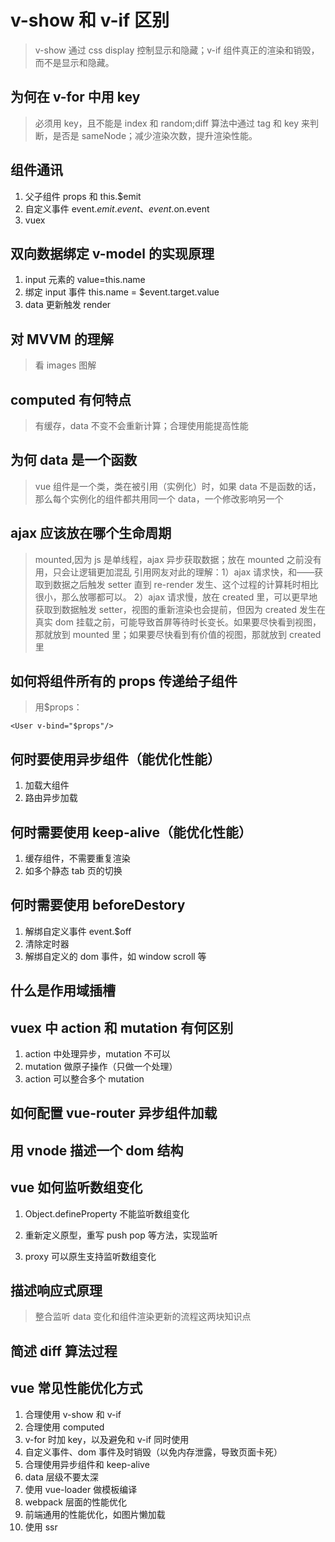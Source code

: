 # v-show 和 v-if 区别

> v-show 通过 css display 控制显示和隐藏；v-if 组件真正的渲染和销毁，而不是显示和隐藏。

## 为何在 v-for 中用 key

> 必须用 key，且不能是 index 和 random;diff 算法中通过 tag 和 key 来判断，是否是 sameNode；减少渲染次数，提升渲染性能。

## 组件通讯

1. 父子组件 props 和 this.\$emit
2. 自定义事件 event.$emit.event、event.$on.event
3. vuex

## 双向数据绑定 v-model 的实现原理

1. input 元素的 value=this.name
2. 绑定 input 事件 this.name = \$event.target.value
3. data 更新触发 render

## 对 MVVM 的理解

> 看 images 图解

## computed 有何特点

> 有缓存，data 不变不会重新计算；合理使用能提高性能

## 为何 data 是一个函数

> vue 组件是一个类，类在被引用（实例化）时，如果 data 不是函数的话，那么每个实例化的组件都共用同一个 data，一个修改影响另一个

## ajax 应该放在哪个生命周期

> mounted,因为 js 是单线程，ajax 异步获取数据；放在 mounted 之前没有用，只会让逻辑更加混乱
> 引用网友对此的理解：1）ajax 请求快，和——获取到数据之后触发 setter 直到 re-render 发生、这个过程的计算耗时相比很小，那么放哪都可以。
> 2）ajax 请求慢，放在 created 里，可以更早地获取到数据触发 setter，视图的重新渲染也会提前，但因为 created 发生在真实 dom 挂载之前，可能导致首屏等待时长变长。如果要尽快看到视图，那就放到 mounted 里；如果要尽快看到有价值的视图，那就放到 created 里

## 如何将组件所有的 props 传递给子组件

> 用\$props：

```
<User v-bind="$props"/>
```

## 何时要使用异步组件（能优化性能）

1. 加载大组件
2. 路由异步加载

## 何时需要使用 keep-alive（能优化性能）

1. 缓存组件，不需要重复渲染
2. 如多个静态 tab 页的切换

## 何时需要使用 beforeDestory

1. 解绑自定义事件 event.\$off
2. 清除定时器
3. 解绑自定义的 dom 事件，如 window scroll 等

## 什么是作用域插槽

## vuex 中 action 和 mutation 有何区别

1. action 中处理异步，mutation 不可以
2. mutation 做原子操作（只做一个处理）
3. action 可以整合多个 mutation

## 如何配置 vue-router 异步组件加载

## 用 vnode 描述一个 dom 结构

## vue 如何监听数组变化

1. Object.defineProperty 不能监听数组变化

2. 重新定义原型，重写 push pop 等方法，实现监听
3. proxy 可以原生支持监听数组变化

## 描述响应式原理

> 整合监听 data 变化和组件渲染更新的流程这两块知识点

## 简述 diff 算法过程

## vue 常见性能优化方式

1. 合理使用 v-show 和 v-if
2. 合理使用 computed
3. v-for 时加 key，以及避免和 v-if 同时使用
4. 自定义事件、dom 事件及时销毁（以免内存泄露，导致页面卡死）
5. 合理使用异步组件和 keep-alive
6. data 层级不要太深
7. 使用 vue-loader 做模板编译
8. webpack 层面的性能优化
9. 前端通用的性能优化，如图片懒加载
10. 使用 ssr
